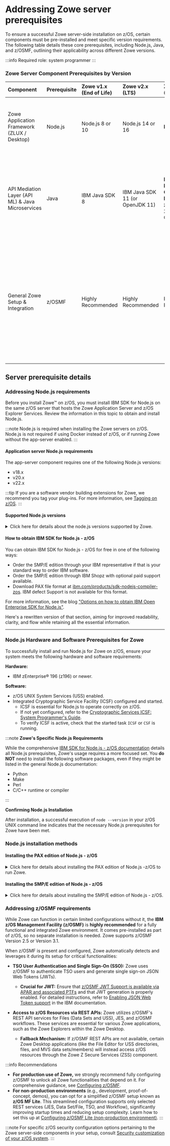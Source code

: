 # Addressing Zowe server prerequisites

To ensure a successful Zowe server-side installation on z/OS, certain components must be pre-installed and meet specific version requirements. The following table details these core prerequisites, including Node.js, Java, and z/OSMF, outlining their applicability across different Zowe versions.

:::info Required role: system programmer
:::

### Zowe Server Component Prerequisites by Version

| Component | Prerequisite | Zowe v1.x (End of Life) | Zowe v2.x (LTS) | Zowe v3.x (Current) | Notes |
| :-------- | :----------- | :---------------------- | :---------------------- | :------------------------ | :------------------------------------------------------------------------------------------------------------------------------------------------------------------------------------------------------------------------------------------------------------------------------------------------------------------------------------------ |
| Zowe Application Framework (ZLUX / Desktop) | Node.js | Node.js 8 or 10 | Node.js 14 or 16 | **Node.js 18** | The Zowe Desktop and many of its web-based applications require a 64-bit z/OS port of Node.js to function. |
| API Mediation Layer (API ML) & Java Microservices | Java | IBM Java SDK 8 | IBM Java SDK 11 (or OpenJDK 11) | **IBM Semeru Runtime Certified Edition for z/OS, Version 17** (or OpenJDK 17) |  API ML, along with other core Zowe microservices built on Java, requires a 64-bit Java Runtime Environment (JRE) or Java Development Kit (JDK) for z/OS. |
| General Zowe Setup & Integration | z/OSMF | Highly Recommended | Highly Recommended | Highly Recommended | While Zowe can operate in limited scenarios without z/OSMF, it is **highly recommended** for full functionality, security integrations (SAF roles, certificates), simplified certificate management, and utilizing z/OS services.| 

 
## Server prerequisite details

### Addressing Node.js requirements

Before you install Zowe&trade; on z/OS, you must install IBM SDK for Node.js on the same z/OS server that hosts the Zowe Application Server and z/OS Explorer Services. Review the information in this topic to obtain and install Node.js.

:::note
Node.js is required when installing the Zowe servers on z/OS.
Node.js is not required if using Docker instead of z/OS, or if running Zowe without the app-server enabled.
:::

#### Application server Node.js requirements

The app-server component requires one of the following Node.js versions:
  * v18.x
  * v20.x
  * v22.x 

:::tip
If you are a software vendor building extensions for Zowe, we recommend you tag your plug-ins. For more information, see [Tagging on z/OS](../extend/extend-desktop/mvd-buildingplugins.md#tagging-plugin-files-on-zos).
:::

#### Supported Node.js versions

<details>
<summary> Click here for details about the node.js versions supported by Zowe. </summary>
The following Node.js versions are supported to run Zowe. See the [Hardware and software prerequisites](#hardware-and-software-prerequisites) section for the prerequisites that are required by Zowe.

The corresponding [IBM SDK for Node.js - z/OS documentation](https://www.ibm.com/docs/en/sdk-nodejs-zos) lists all the prerequisites for Node.js. Some software packages, which might be listed as prerequisites there, are **NOT** required by Zowe. Specifically, you do **NOT** need to install Python, Make, Perl, or C/C++ runtime or compiler.  If you can run `node --version` successfully, you have installed the prerequisites required by Zowe.

:::note
IBM SDK for Node.js withdrew v16 from marketing on September 4, 2023. The v14 service ended on September 30, 2022. <!--Zowe ended support for node v14.x in September 2023.-->
:::


- v18.x
   - z/OS V2R4: PTFs UI78913, UI81096, UI78103, UI80155, UI83490
   - z/OS V2R5: PTFs UI78912, UI81095, UI80156, UI83424

- V20.x
   - z/OS V2R4: PTFs UI80106, UI81096, UI78103, UI80155, UI83490
   - z/OS V2R5: PTFs UI78912, UI81095, UI80156, UI83424
   - z/OS V3R1: No PTFs needed.

 - V22.x
   - z/OS V2R5: PTFs UI78912, UI81095, UI80156, UI83424
   - z/OS V3R1: No PTFs needed.
</details>


#### How to obtain IBM SDK for Node.js - z/OS

You can obtain IBM SDK for Node.js - z/OS for free in one of the following ways:
- Order the SMP/E edition through your IBM representative if that is your standard way to order IBM software.
- Order the SMP/E edition through IBM Shopz with optional paid support available.
- Download PAX file format at [ibm.com/products/sdk-nodejs-compiler-zos](https://www.ibm.com/products/sdk-nodejs-compiler-zos). IBM defect Support is not available for this format.

For more information, see the blog ["Options on how to obtain IBM Open Enterprise SDK for Node.js"](https://community.ibm.com/community/user/ibmz-and-linuxone/blogs/bruce-armstrong/2022/07/27/options-on-how-to-obtain-ibm-open-enterprise-sdk-f).

Here's a rewritten version of that section, aiming for improved readability, clarity, and flow while retaining all the essential information.

---

### Node.js Hardware and Software Prerequisites for Zowe

To successfully install and run Node.js for Zowe on z/OS, ensure your system meets the following hardware and software requirements:

**Hardware:**
*   IBM zEnterprise® 196 (z196) or newer.

**Software:**
*   z/OS UNIX System Services (USS) enabled.
*   Integrated Cryptographic Service Facility (ICSF) configured and started.
    *   ICSF is essential for Node.js to operate correctly on z/OS.
    *   If not yet configured, refer to the [Cryptographic Services ICSF: System Programmer's Guide](https://www.ibm.com/docs/en/zos/2.5.0?topic=services-zos-cryptographic-icsf-system-programmers-guide).
    *   To verify ICSF is active, check that the started task `ICSF` or `CSF` is running.

:::note
**Zowe's Specific Node.js Requirements**

While the comprehensive [IBM SDK for Node.js - z/OS documentation](https://www.ibm.com/docs/en/sdk-nodejs-zos) details all Node.js prerequisites, Zowe's usage requires a more focused set. You **do NOT** need to install the following software packages, even if they might be listed in the general Node.js documentation:

*   Python
*   Make
*   Perl
*   C/C++ runtime or compiler

:::

**Confirming Node.js Installation**

After installation, a successful execution of `node --version` in your z/OS UNIX command line indicates that the necessary Node.js prerequisites for Zowe have been met. 

### Node.js installation methods

#### Installing the PAX edition of Node.js - z/OS

<details>
<summary> Click here for details about installing the PAX edition of Node.js -z/OS to run Zowe. </summary>

Follow these steps to install the PAX edition of Node.js - z/OS to run Zowe.

1. Download the pax.Z file to a z/OS machine.
1. Extract the pax.Z file inside an installation directory of your choice.  
    For example:

    ```pax -rf <path_to_pax.Z_file> -x pax```

1. Add the full path of your installation directory to your PATH environment variable:
    ```
    export PATH=<installation_directory>/bin/:$PATH
    ```
1. Run the following command from the command line to verify the installation.
    ```
    node --version
    ```

    If Node.js is installed correctly, the version of Node.js is displayed. If it is intalled correctly, you will see the version information on your device.
1. After you install Node.js, set the `NODE_HOME` environment variable to the directory where Node.js is installed. For example, `NODE_HOME=/proj/mvd/node/installs/node-v18.18.2-os390-s390x`.

</details>

#### Installing the SMP/E edition of Node.js - z/OS

<details>
<summary>Click here for details about installing the SMP/E edition of Node.js - z/OS. </summary>

To install the SMP/E edition of Node.js, see the [documentation for IBM SDK for Node.js - z/OS](https://www.ibm.com/docs/en/sdk-nodejs-zos). Remember that the software packages Perl, Python, Make, or C/C++ runtime or compiler that the Node.js documentation might mention are **NOT** needed by Zowe.

</details>


### Addressing z/OSMF requirements

While Zowe can function in certain limited configurations without it, the **IBM z/OS Management Facility (z/OSMF)** is **highly recommended** for a fully functional and integrated Zowe environment. It comes pre-installed as part of z/OS, so no separate installation is needed. Zowe supports z/OSMF Version 2.5 or Version 3.1.

When z/OSMF is present and configured, Zowe automatically detects and leverages it during its setup for critical functionalities:

*   **TSO User Authentication and Single Sign-On (SSO):** Zowe uses z/OSMF to authenticate TSO users and generate single sign-on JSON Web Tokens (JWTs).
    *   **Crucial for JWT:** Ensure that [z/OSMF JWT Support is available via APAR and associated PTFs](https://www.ibm.com/support/pages/apar/PH12143) and that JWT generation is properly enabled. For detailed instructions, refer to [Enabling JSON Web Token support](https://www.ibm.com/docs/en/zos/3.1.0?topic=configurations-enabling-json-web-token-support) in the IBM documentation.

*   **Access to z/OS Resources via REST APIs:** Zowe utilizes z/OSMF's REST API services for Files (Data Sets and USS), JES, and z/OSMF workflows. These services are essential for various Zowe applications, such as the Zowe Explorers within the Zowe Desktop.
    *   **Fallback Mechanism:** If z/OSMF REST APIs are not available, certain Zowe Desktop applications (like the File Editor for USS directories, files, and MVS data sets/members) will instead access z/OS resources through the Zowe Z Secure Services (ZSS) component.

:::info Recommendations

*   **For production use of Zowe,** we strongly recommend fully configuring z/OSMF to unlock all Zowe functionalities that depend on it. For comprehensive guidance, see [Configuring z/OSMF](systemrequirements-zosmf.md).
*   **For non-production environments** (e.g., development, proof-of-concept, demos), you can opt for a simplified z/OSMF setup known as **z/OS MF Lite**. This streamlined configuration supports only selected REST services (JES, Data Set/File, TSO, and Workflow), significantly improving startup times and reducing setup complexity. Learn how to set this up at [Configuring z/OSMF Lite (non-production environment)](systemrequirements-zosmf-lite.md).
:::

:::note
For specific z/OS security configuration options pertaining to the Zowe server-side components in your setup, consult [Security customization of your z/OS system](./configure-zos-system.md).
::: 

